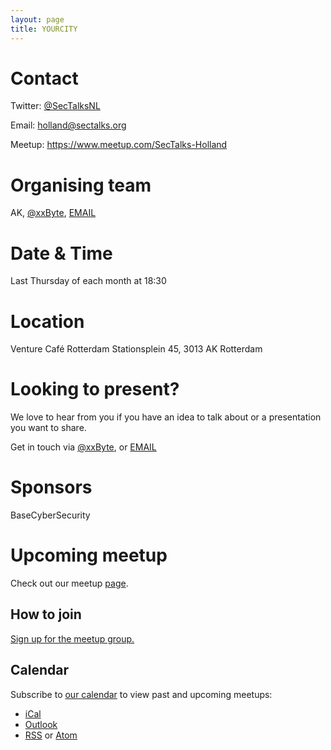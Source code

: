 ```yaml
---
layout: page
title: YOURCITY
---
```

    
# Contact

Twitter: [@SecTalksNL](https://twitter/SecTalksNL)
 
Email: [holland@sectalks.org](mailto:holland@sectalks.org)

Meetup: https://www.meetup.com/SecTalks-Holland

# Organising team
AK, [@xxByte](https://twitter.com/xxByte), [EMAIL](mailto:ak@imak.xyz)

# Date & Time
Last Thursday of each month at 18:30

# Location
Venture Café Rotterdam
Stationsplein 45, 
3013 AK Rotterdam

# Looking to present?
We love to hear from you if you have an idea to talk about or a presentation you want to share.

Get in touch via [@xxByte](https://twitter.com/xxByte), or [EMAIL](mailto:ak@imak.xyz)

# Sponsors
BaseCyberSecurity

# Upcoming meetup
Check out our meetup [page](https://www.meetup.com/SecTalks-Holland/events/).

## How to join
[Sign up for the meetup group.](https://www.meetup.com/SecTalks-Holland)

## Calendar 

Subscribe to [our calendar](https://www.meetup.com/SecTalks-Holland/events/) to view past and upcoming meetups:

* [iCal](webcal://www.meetup.com/SecTalks-Holland/events/ical/)
* [Outlook](https://www.meetup.com/SecTalks-Holland/events/ical/)
* [RSS](https://www.meetup.com/SecTalks-Holland/events/rss/) or [Atom](https://www.meetup.com/SecTalks-Holland/events/atom/)
